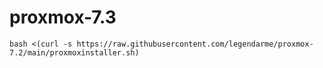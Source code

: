 # proxmox-7.3

```
bash <(curl -s https://raw.githubusercontent.com/legendarme/proxmox-7.2/main/proxmoxinstaller.sh)
```
